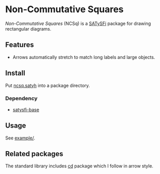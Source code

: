 # Non-Commutative Squares

*Non-Commutative Squares* (NCSq) is a
[SATySFi](https://github.com/gfngfn/SATySFi) package for drawing
rectangular diagrams.

## Features

*   Arrows automatically stretch to match long labels and large objects.

## Install

Put [ncsq.satyh](ncsq.satyh) into a package directory.

### Dependency

*   [satysfi-base](https://github.com/nyuichi/satysfi-base)

## Usage

See [example/](example/).

## Related packages

The standard library includes
[cd](https://github.com/gfngfn/SATySFi/blob/master/lib-satysfi/dist/packages/cd.satyh)
package which I follow in arrow style.
